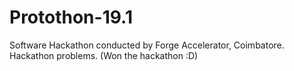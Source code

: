 # Protothon-19.1

Software Hackathon conducted by Forge Accelerator, Coimbatore.
Hackathon problems.
(Won the hackathon :D)
